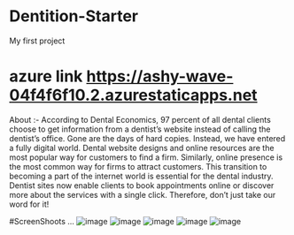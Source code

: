 # Dentition-Starter
My first project
# azure link https://ashy-wave-04f4f6f10.2.azurestaticapps.net
 About :- According to Dental Economics, 97 percent of all dental clients choose to get information from a dentist’s website instead of calling the dentist’s office. Gone are the days of hard copies. Instead, we have entered a fully digital world. Dental website designs and online resources are the most popular way for customers to find a firm. Similarly, online presence is the most common way for firms to attract customers. This transition to becoming a part of the internet world is essential for the dental industry. Dentist sites now enable clients to book appointments online or discover more about the services with a single click. Therefore, don’t just take our word for it!
 
 #ScreenShoots ...
          ![image](https://user-images.githubusercontent.com/123979872/221643973-e2473689-e042-4db9-b5da-af6d16022131.png)
          ![image](https://user-images.githubusercontent.com/123979872/221644185-9f6b448f-7edd-430a-a6e9-46e1bee88a1e.png)
          ![image](https://user-images.githubusercontent.com/123979872/221644308-50723439-1d78-40b2-824c-508f9ad4533f.png)
          ![image](https://user-images.githubusercontent.com/123979872/221644467-67dcaf4a-e514-4d87-8358-da2cf774460b.png)
          ![image](https://user-images.githubusercontent.com/123979872/221644590-ed8326fd-ebee-468f-a22c-2e6574d0e02f.png)

